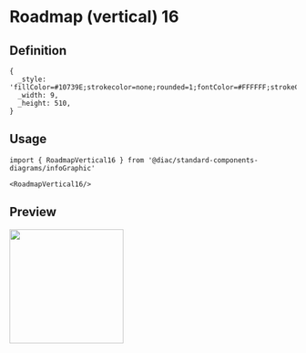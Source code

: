 # Roadmap (vertical) 16

## Definition

```
{
  _style: 'fillColor=#10739E;strokecolor=none;rounded=1;fontColor=#FFFFFF;strokeColor=none;fontStyle=1;fontSize=14;whiteSpace=wrap;html=1;',
  _width: 9,
  _height: 510,
}
```

## Usage

```
import { RoadmapVertical16 } from '@diac/standard-components-diagrams/infoGraphic'

<RoadmapVertical16/>
```

## Preview

<img src="./roadmap-vertical-16.png" width="200"/>

